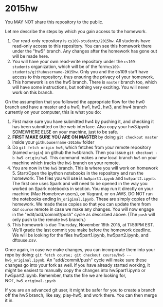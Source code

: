 # 2015hw

You MAY NOT share this repository to the public.

Let me describe the steps by which you gain access to the homework.

1. Our read-only repository is `cs109-students/2015hw`. All students have read-only access to this repository. You can see this homework there under the "hw5" branch. Any changes after the homework has gone out will be made here.
2. You will have your own read-write repository under the `cs109-students` organization, which will be of the form`cs109-students/githubusername-2015hw`. Only you and the cs109 staff have access to this repository, thus ensuring the privacy of your homework.
3. This homework is on the hw5 branch. There is `master` branch too, which will have some instructions, but nothing very exciting. You will never work on this branch.

On the assumption that you followed the appropriate flow for the hw0 branch and have a master and a hw0, hw1, hw2, hw3, and hw4 branch currently on your computer, this is what you do:

1. First make sure you have submitted hw4 by pushing it, and checking it has been submitted on the web interface. Also copy your hw3.ipynb SOMEWHERE ELSE on your machine, just to be safe.
2. **FIRST MAKE SURE YOU ARE ON MASTER** by doing `git checkout master` inside your `githubusername-2015hw` folder
3. Do `git fetch origin hw5`, which fetches from *your* remote repository (named `origin`) on github the `hw5`branch. Then you issue `git checkout -b hw5 origin/hw5`. This command makes a new local branch `hw5` on your machine which tracks the `hw5` branch on your remote.
4. You are now in the `hw5` branch. This is where you will work on homework 5. Start/Open the ipython notebooks in the repository and run the homework. The files you will use is `hw5part1.ipynb` and `hw5part2.ipynb`. The first one uses Spark and will need to be opened in the way you worked on Spark notebooks in section. You may run it directly on your machine (Mac Homebrew users), on Vagrant, or on AWS. DO NOT run the notebooks ending in`_original.ipynb`. These are simply copies of the homework. We made these copies so that you can update them from our `course` remote in case we make any changes. You will now engage in the "edit/add/commit/push" cycle as described above. (The `push` will only push to the remote `hw5` branch.)
5. This homework is due Thursday, November 19th 2015, at 11:59PM EST.
We'll grade the last commit you make before the homework deadline. We will be looking for the files hw5part1.ipynb, hw5part2.ipynb, and dftouse.csv.

Once again, in case we make changes, you can incorporate them into your repo by doing: `git fetch course; git checkout course/hw5 -- hw5_original.ipynb`. An "add/commit/push" cycle will make sure these changes go into your fork as well. If you have already started working, it might be easiest to manually copy the changes into hw5part1.ipynb or hw5part2.ipynb. Remember, thats the file we are looking for, NOT, `hw5_original.ipynb`

If you are an advanced git user, it might be safer for you to create a branch off the hw5 branch, like say, play-hw5, and work there. You can then merge it in.
